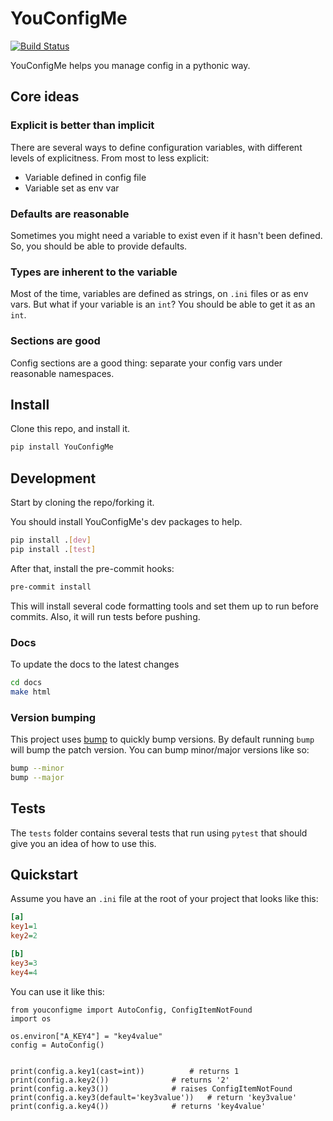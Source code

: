 # YouConfigMe
[![Build Status](https://travis-ci.org/CrossNox/YouConfigMe.svg?branch=master)](https://travis-ci.org/CrossNox/YouConfigMe)

YouConfigMe helps you manage config in a pythonic way.

## Core ideas

### Explicit is better than implicit
There are several ways to define configuration variables, with different levels of explicitness.
From most to less explicit:

- Variable defined in config file
- Variable set as env var

### Defaults are reasonable
Sometimes you might need a variable to exist even if it hasn't been defined. So, you should be able to provide defaults.

### Types are inherent to the variable
Most of the time, variables are defined as strings, on `.ini` files or as env vars. But what if your variable is an `int`? You should be able to get it as an `int`.

### Sections are good
Config sections are a good thing: separate your config vars under reasonable namespaces.

## Install
Clone this repo, and install it.

```bash
pip install YouConfigMe
```

## Development
Start by cloning the repo/forking it.


You should install YouConfigMe's dev packages to help.

```bash
pip install .[dev]
pip install .[test]
```

After that, install the pre-commit hooks:

```bash
pre-commit install
```

This will install several code formatting tools and set them up to run before commits. Also, it will run tests before pushing.

### Docs
To update the docs to the latest changes

```bash
cd docs
make html
```

### Version bumping
This project uses [bump](https://pypi.org/project/bump/) to quickly bump versions.
By default running `bump` will bump the patch version. You can bump minor/major versions like so:

```bash
bump --minor
bump --major
```

## Tests
The `tests` folder contains several tests that run using `pytest` that should give you an idea of how to use this.

## Quickstart

Assume you have an `.ini` file at the root of your project that looks like this:

```ini
[a]
key1=1
key2=2

[b]
key3=3
key4=4
```

You can use it like this:

```python3
from youconfigme import AutoConfig, ConfigItemNotFound
import os

os.environ["A_KEY4"] = "key4value"
config = AutoConfig()


print(config.a.key1(cast=int))  		# returns 1
print(config.a.key2())				# returns '2'
print(config.a.key3())				# raises ConfigItemNotFound
print(config.a.key3(default='key3value'))	# return 'key3value'
print(config.a.key4())				# returns 'key4value'
```

